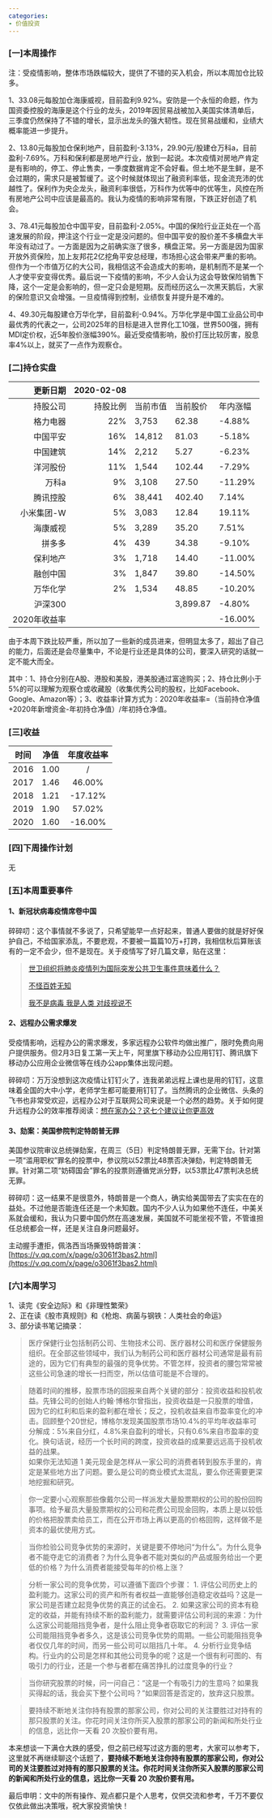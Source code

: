 ```yaml
---
categories:
- 价值投资
---
```


### [一]本周操作
注：受疫情影响，整体市场跌幅较大，提供了不错的买入机会，所以本周加仓比较多。

1、33.08元每股加仓海康威视，目前盈利9.92%。安防是一个永恒的命题，作为国资委控股的海康是这个行业的龙头，2019年因贸易战被加入美国实体清单后，三季度仍然保持了不错的增长，显示出龙头的强大韧性。现在贸易战缓和，业绩大概率能进一步提升。

2、13.80元每股加仓保利地产，目前盈利-3.13%，29.90元/股建仓万科a，目前盈利-7.69%。万科和保利都是房地产行业，放到一起说。本次疫情对房地产肯定是有影响的，停工、停止售卖，一季度数据肯定不会好看。但土地不是生鲜，是不会过期的，需求只是被暂缓了。这个时候就体现出了融资利率低，现金流充沛的优越性了。保利作为央企龙头，融资利率很低，万科作为优等中的优等生，风控在所有房地产公司中应该是最高的。我认为疫情的影响非常有限，下跌正好创造了机会。

3、78.41元每股加仓中国平安，目前盈利-2.05%。中国的保险行业正处在一个高速发展的阶段，押注这个行业一定是没问题的。但中国平安的股价差不多横盘大半年没有动过了。一方面是因为之前确实涨了很多，横盘正常。另一方面是因为国家开放外资保险，加上友邦花2亿挖角平安总经理，市场担心这会带来严重的影响。但作为一个市值万亿的大公司，我相信这不会造成大的影响，是机制而不是某一个人才使平安变得优秀。最后说一下疫情的影响，不少人会认为这会导致保险销售下降，这个一定是会影响的，但一定只会是短期。反而经历这么一次黑天鹅后，大家的保险意识又会增强。一旦疫情得到控制，业绩恢复并提升是不难的。

4、49.30元每股建仓万华化学，目前盈利-0.94%。万华化学是中国工业品公司中最优秀的代表之一，公司2025年的目标是进入世界化工10强，世界500强，拥有MDI定价权，近5年股价涨幅390%。最近受疫情影响，股价打压比较厉害，股息率4%以上，就买了一点作为观察仓。

### [二]持仓实盘

| 更新日期 | 2020-02-08 |  |  |  |
| ---: | ---: | --- | --- | --- |
| 持股公司 | 持股比例 | 当前市值 | 当前股价 | 年内涨幅 |
| 格力电器 | 22% | 3,753 | 62.38 | -4.88% |
| 中国平安 | 16% | 14,812 | 81.03 | -5.18% |
| 中国建筑 | 14% | 2,212 | 5.27 | -6.23% |
| 洋河股份 | 11% | 1,544 | 102.44 | -7.29% |
| 万科a | 9% | 3,108 | 27.50 | -11.29% |
| 腾讯控股 | 6% | 38,441 | 402.40 | 7.14% |
| 小米集团-W | 5% | 3,083 | 12.84 | 19.11% |
| 海康威视 | 5% | 3,289 | 35.20 | 7.51% |
| 拼多多 | 4% | 439 | 34.38 | -9.10% |
| 保利地产 | 3% | 1,718 | 14.40 | -11.00% |
| 融创中国 | 3% | 1,847 | 39.80 | -14.50% |
| 万华化学 | 2% | 1,534 | 48.85 | -10.20% |
| 沪深300 |  |  | 3,899.87 | -4.80% |
| 2020年收益率 |  |  |  | -16.00% |


由于本周下跌比较严重，所以加了一些新的成员进来，但明显太多了，超出了自己的能力，后面还是会尽量集中，不论是行业还是具体的公司，要深入研究的话就一定不能大而全。

其中：1、持仓分别在A股、港股和美股，港美股通过富途购买；2、持仓比例小于5%的可以理解为观察仓或收藏股（收集优秀公司的股权，比如Facebook、Google、Amazon等）；3、收益率计算方式为：2020年收益率=（当前持仓净值+2020年新增资金-年初持仓净值）/年初持仓净值。

### [三]收益

| 时间 | 净值 | 年度收益率 |
| :---: | :---: | :---: |
| 2016 | 1.00 | / |
| 2017 | 1.46 | 46.00% |
| 2018 | 1.21 | -17.12% |
| 2019 | 1.90 | 57.02% |
| 2020 | 1.60 | -16.00% |

### [四]下周操作计划
无

### [五]本周重要事件
#### 1、新冠状病毒疫情席卷中国
碎碎叨：这个事情就不多说了，只希望能早一点好起来，普通人要做的就是好好保护自己，不给国家添乱，不要悲观，不要被一篇篇10万+打跨，我相信秋后算账该有的一定不会少，但不是现在。关于疫情写了好几篇文章，贴在这里：

> [世卫组织将肺炎疫情列为国际突发公共卫生事件意味着什么？](https://mp.weixin.qq.com/s?__biz=MzA4NzYwOTYwNQ==&mid=2650992892&idx=1&sn=c7e85156ad4fc094b7c374668c2cf2ff&chksm=8bc08896bcb70180c589b442c0e0aa135b145a59a8b6b5ef43db32ab9bc48c5da5f7a8eb2d19&token=938643555&lang=zh_CN#rd)
>
> [不怪百姓无知](https://mp.weixin.qq.com/s?__biz=MzA4NzYwOTYwNQ==&mid=2650992909&idx=1&sn=f89bf3f47c2d5a825a1f1c813dccd9a3&chksm=8bc08967bcb700715cc7ddb175a988c27b4de80b166453458a406f99e6b858a9d700e01f6c06&token=938643555&lang=zh_CN#rd)
>
> [我不是病毒 我是人类 对歧视说不](https://mp.weixin.qq.com/s?__biz=MzA4NzYwOTYwNQ==&mid=2650992911&idx=1&sn=23e352833c3e2915ce9ffe12b413f66f&chksm=8bc08965bcb70073921f711077aa79434a58b44aa42c0a70961a46af63a3513b91becf4551ed&token=938643555&lang=zh_CN#rd)

#### 2、远程办公需求爆发
受疫情影响，远程办公的需求爆发，多家远程办公软件均做出推广，限时免费向用户提供服务。但2月3日复工第一天上午，阿里旗下移动办公应用钉钉、腾讯旗下移动办公应用企业微信等在线办公app集体出现问题。

碎碎叨：万万没想到这次疫情让钉钉火了，连我弟弟远程上课也是用的钉钉，这意味着全国的大中小学，老师学生都可能要用钉钉了。当然腾讯的企业微信、头条的飞书也非常受欢迎，远程办公对于互联网公司来说是一个必然的趋势。关于如何提升远程办公的效率推荐阅读：[想在家办公？这七个建议让你更高效](https://mp.weixin.qq.com/s/pr4hFUcf55TtEzu1vnXiIA)

#### 3、劾案：美国参院判定特朗普无罪
美国参议院审议总统弹劾案，在周三（5日）判定特朗普无罪，无需下台。针对第一项“滥用职权”罪名的投票中，参议院以52票比48票否决弹劾，判定特朗普无罪。针对第二项“妨碍国会”罪名的投票则遵循党派分野，以53票比47票判决总统无罪。

碎碎叨：这一结果不是很意外，特朗普是一个商人，确实给美国带去了实实在在的益处。不过他是否能连任还是一个未知数。国内不少人认为如果他不连任，中美关系就会缓和，我认为只要中国仍然在高速发展，美国就不可能坐视不管，不管谁担任总统都会一样，还是关注自身问题最好。

主动握手遭拒，佩洛西当场撕毁特朗普演：[https://v.qq.com/x/page/o3061f3bas2.html](https://v.qq.com/x/page/o3061f3bas2.html)

### [六]本周学习
1、读完《安全边际》和《非理性繁荣》<br />
2、正在读《股市真规则》和《枪炮、病菌与钢铁：人类社会的命运》<br />
3、部分读书笔记摘录：

> 医疗保健行业包括制药公司、生物技术公司、医疗器材公司和医疗保健服务组织。在全部这些领域中，我们认为制药公司和医疗器材公司通常是最有前途的，因为它们有典型的最强的竞争优势。不管怎样，投资者的腰包常常被这些公司急速的增长一扫而空，所以估值可能是不合理的。

> 随着时间的推移，股票市场的回报来自两个关键的部分：投资收益和投机收益。先锋公司的创始人约翰·博格尔曾指出，投资收益是一只股票的增值，因为它的红利和后来的盈利都在增长；反之，投机收益来自市盈率变化的冲击。回顾整个20世纪，博格尔发现美国股票市场10.4%的平均年收益率可分解成：5%来自分红，4.8%来自盈利的增长，只有0.6%来自市盈率的变化。换句话说，经历一个长时间的跨度，投资收益的成果要远远高于投机收益的战果。<br />
>如果你无法知道 1 美元现金是怎样从一家公司的消费者转到股东手里的，肯定是某些地方出了问题。要么是公司的商业模式太混乱，要么你还需要更深地挖掘和研究。

>你一定要小心观察那些像戴尔公司一样派发大量股票期权的公司的股份回购事项。给予雇员大量股票期权的公司和花费公司现金回购，本质上是以较低的价格把股票卖给员工，而在公开市场上再以更高的价格回购，这样做不是资本的最优使用方式。

>当你检验公司竞争优势的来源时，关键是要不停地问“为什么”。为什么竞争者不能夺走它的消费者？为什么竞争者不能对类似的产品或服务给出一个更低的价格？为什么消费者能接受每年的价格上涨？

>分析一家公司的竞争优势，可以遵循下面四个步骤： 1. 评估公司历史上的盈利能力。这家公司的资产和所有者权益一直能够创造稳定收益吗？这是一家公司是否建立起竞争优势的真正的试金石。 2. 如果这家公司的资本有稳定的收益，并能有持续不断的盈利能力，就需要评估公司利润的来源：为什么这家公司能阻挡竞争者，是什么阻止竞争者窃取它的利润？ 3. 评估一家公司能阻挡竞争者多久，这是该公司竞争优势的周期。一些公司能阻挡竞争者仅仅几年的时间，而另一些公司可以阻挡几十年。 4. 分析行业竞争结构。行业内的公司是怎样和其他公司竞争的呢？这是一个很有利可图的、有吸引力的行业，还是一个参与者都在痛苦挣扎的过度竞争的行业？

>当你研究股票的时候，问一问自己：“这是一个有吸引力的生意吗？如果我买得起的话，我会买下整个公司吗？”如果回答是否定的，放弃这只股票。

>要持续不断地关注你持有股票的那家公司，你对公司的关注要胜过对持有的那只股票的关注。你花时间关注你所买入股票的那家公司的新闻和所处行业的信息，远比你一天看 20 次股价要有用。

本来想谈一下满仓大跌的感受，但之前已经写过这方面的思考，大家可以参考下，这里就不再继续聊这个话题了，**要持续不断地关注你持有股票的那家公司，你对公司的关注要胜过对持有的那只股票的关注。你花时间关注你所买入股票的那家公司的新闻和所处行业的信息，远比你一天看 20 次股价要有用。**

最后申明：文中的所有操作、观点都只是个人思考，仅供交流和参考，千万不要仅仅依此做出决策哦，祝大家投资愉快！
